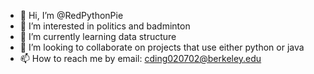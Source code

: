 - 👋 Hi, I’m @RedPythonPie
- 👀 I’m interested in politics and badminton
- 🌱 I’m currently learning data structure
- 💞️ I’m looking to collaborate on projects that use either python or java
- 📫 How to reach me by email: cding020702@berkeley.edu

<!---
RedPythonPie/RedPythonPie is a ✨ special ✨ repository because its `README.md` (this file) appears on your GitHub profile.
You can click the Preview link to take a look at your changes.
--->
